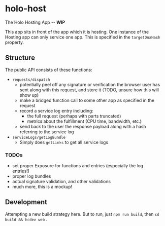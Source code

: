 # holo-host

The Holo Hosting App -- **WIP**

This app sits in front of the app which it is hosting. One instance of the Hosting app can only service one app. This is specified in the `targetDnaHash` property.

## Structure

The public API consists of these functions:

* `requests/dispatch`
    - potentially peel off any signature or verification the browser user has sent along with this request, and store it (TODO, unsure how this will show up)
    - make a bridged function call to some other app as specified in the request
    - record a service log entry including: 
        - the full request (perhaps with parts truncated)
        - metrics about the fulfillment (CPU time, bandwidth, etc.)
    - send back to the user the response payload along with a hash referring to the service log
* `serviceLogs/getLogBundle`
    - Simply does `getLinks` to get all service logs

### TODOs

- set proper Exposure for functions and entries (especially the log entries!)
- proper log bundles
- actual signature validation, and other validations
- much more, this is a mockup!

## Development

Attempting a new build strategy here. But to run, just `npm run build`, then `cd build && hcdev web` .